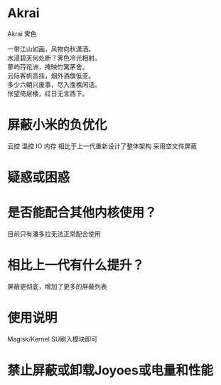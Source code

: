 # Akrai
Akrai 霁色

一带江山如画，风物向秋潇洒。  
水浸碧天何处断？霁色冷光相射。  
蓼屿荇花洲，掩映竹篱茅舍。  
云际客帆高挂，烟外酒旗低亚。  
多少六朝兴废事，尽入渔樵闲话。  
怅望倚层楼，红日无言西下。

# 屏蔽小米的负优化
云控 温控 IO 内存
相比于上一代重新设计了整体架构
采用空文件屏蔽


# 疑惑或困惑

# 是否能配合其他内核使用？
目前只有潘多拉无法正常配合使用

# 相比上一代有什么提升？
屏蔽更彻底，增加了更多的屏蔽列表

# 使用说明
Magisk/Kernel SU刷入模块即可

# 禁止屏蔽或卸载Joyoes或电量和性能